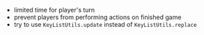 * limited time for player's turn
* prevent players from performing actions on finished game
* try to use `KeyListUtils.update` instead of `KeyListUtils.replace`

